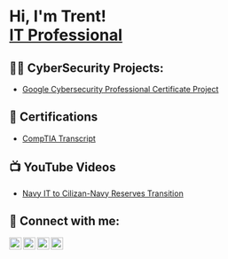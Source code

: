 <h1>Hi, I'm Trent! <br/><a href="https://www.linkedin.com/in/trenton-jones-537b0a224/">IT Professional</a> </h1>



<h2>👨‍💻 CyberSecurity Projects:</h2>

- [Google Cybersecurity Professional Certificate Project](https://github.com/TrenTCyber/GoogleProject1)

<h2>📄 Certifications </h2>

- [CompTIA Transcript](https://www.certmetrics.com/comptia/public/transcript.aspx?transcript=4ZZ5BPC2GFBQ10W9)

<h2>📺 YouTube Videos</h2>


- [Navy IT to Cilizan-Navy Reserves Transition](https://www.youtube.com/------)

<h2> 🤳 Connect with me:</h2>

[<img align="left" alt="JoshMadakor | LinkedIn" width="22px" src="https://cdn.jsdelivr.net/npm/simple-icons@v3/icons/linkedin.svg" />][linkedin]
[<img align="left" alt="JoshMadakor | Twitter" width="22px" src="https://cdn.jsdelivr.net/npm/simple-icons@v3/icons/twitter.svg" />][twitter]
[<img align="left" alt="JoshMadakor | YouTube" width="22px" src="https://cdn.jsdelivr.net/npm/simple-icons@v3/icons/youtube.svg" />][youtube]
[<img align="left" alt="JoshMadakor | Instagram" width="22px" src="https://cdn.jsdelivr.net/npm/simple-icons@v3/icons/instagram.svg" />][instagram]

[linkedin]: https://linkedin.com/in/trenton-jones-537b0a224/
[twitter]: https://twitter.com/TrenTCyber
[youtube]: https://www.youtube.com/@TrenTCyber
[instagram]: https://www.instagram.com/--/

<!--
**joshmadakor1/joshmadakor1** is a ✨ _special_ ✨ repository because its `README.md` (this file) appears on your GitHub profile.
Here are some ideas to get you started:
- 🔭 I’m currently working on ...
- 🌱 I’m currently learning ...
- 👯 I’m looking to collaborate on ...
- 🤔 I’m looking for help with ...
- 💬 Ask me about ...
- 📫 How to reach me: ...
- 😄 Pronouns: ...
- ⚡ Fun fact: ...
-->
